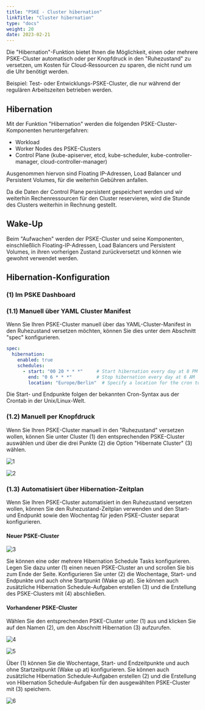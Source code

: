 ```yaml
---
title: "PSKE - Cluster hibernation"
linkTitle: "Cluster hibernation"
type: "docs"
weight: 20
date: 2023-02-21
---
```


Die "Hibernation"-Funktion bietet Ihnen die Möglichkeit, einen oder mehrere PSKE-Cluster automatisch oder per Knopfdruck in den "Ruhezustand" zu versetzen, um Kosten für Cloud-Ressourcen zu sparen, die nicht rund um die Uhr benötigt werden.

Beispiel: Test- oder Entwicklungs-PSKE-Cluster, die nur während der regulären Arbeitszeiten betrieben werden.

## Hibernation

Mit der Funktion "Hibernation" werden die folgenden PSKE-Cluster-Komponenten heruntergefahren:

- Workload
- Worker Nodes des PSKE-Clusters
- Control Plane (kube-apiserver, etcd, kube-scheduler, kube-controller-manager, cloud-controller-manager)

Ausgenommen hiervon sind Floating IP-Adressen, Load Balancer und Persistent Volumes, für die weiterhin Gebühren anfallen.

Da die Daten der Control Plane persistent gespeichert werden und wir weiterhin Rechenressourcen für den Cluster reservieren, wird die Stunde des Clusters weiterhin in Rechnung gestellt.

## Wake-Up

Beim "Aufwachen" werden der PSKE-Cluster und seine Komponenten, einschließlich Floating-IP-Adressen, Load Balancers und Persistent Volumes, in ihren vorherigen Zustand zurückversetzt und können wie gewohnt verwendet werden.

## Hibernation-Konfiguration

### (1) Im PSKE Dashboard

### (1.1) Manuell über YAML Cluster Manifest

Wenn Sie Ihren PSKE-Cluster manuell über das YAML-Cluster-Manifest in den Ruhezustand versetzen möchten, können Sie dies unter dem Abschnitt "spec" konfigurieren.

```yaml
spec:
  hibernation:
    enabled: true
    schedules:
      - start: "00 20 * * *"     # Start hibernation every day at 8 PM
        end: "0 6 * * *"         # Stop hibernation every day at 6 AM
        location: "Europe/Berlin"  # Specify a location for the cron to run in
```

Die Start- und Endpunkte folgen der bekannten Cron-Syntax aus der Crontab in der Unix/Linux-Welt.

### (1.2) Manuell per Knopfdruck

Wenn Sie Ihren PSKE-Cluster manuell in den "Ruhezustand" versetzen wollen, können Sie unter Cluster (1) den entsprechenden PSKE-Cluster auswählen und über die drei Punkte (2) die Option "Hibernate Cluster" (3) wählen.

![1](/images/content/02-pske/10-clusterinteraction/cluster-hibernation/1.png)

![2](/images/content/02-pske/10-clusterinteraction/cluster-hibernation/2.png)

### (1.3) Automatisiert über Hibernation-Zeitplan

Wenn Sie Ihren PSKE-Cluster automatisiert in den Ruhezustand versetzen wollen, können Sie den Ruhezustand-Zeitplan verwenden und den Start- und Endpunkt sowie den Wochentag für jeden PSKE-Cluster separat konfigurieren.

#### Neuer PSKE-Cluster

![3](/images/content/02-pske/10-clusterinteraction/cluster-hibernation/3.png)

Sie können eine oder mehrere Hibernation Schedule Tasks konfigurieren. Legen Sie dazu unter (1) einen neuen PSKE-Cluster an und scrollen Sie bis zum Ende der Seite. Konfigurieren Sie unter (2) die Wochentage, Start- und Endpunkte und auch ohne Startpunkt (Wake up at). Sie können auch zusätzliche Hibernation Schedule-Aufgaben erstellen (3) und die Erstellung des PSKE-Clusters mit (4) abschließen.

#### Vorhandener PSKE-Cluster

Wählen Sie den entsprechenden PSKE-Cluster unter (1) aus und klicken Sie auf den Namen (2), um den Abschnitt Hibernation (3) aufzurufen.

![4](/images/content/02-pske/10-clusterinteraction/cluster-hibernation/4.png)

![5](/images/content/02-pske/10-cluster-interaction/cluster-hibernation/5.png)

Über (1) können Sie die Wochentage, Start- und Endzeitpunkte und auch ohne Startzeitpunkt (Wake up at) konfigurieren. Sie können auch zusätzliche Hibernation Schedule-Aufgaben erstellen (2) und die Erstellung von Hibernation Schedule-Aufgaben für den ausgewählten PSKE-Cluster mit (3) speichern.

![6](/images/content/02-pske/10-clusterinteraction/cluster-hibernation/6.png)